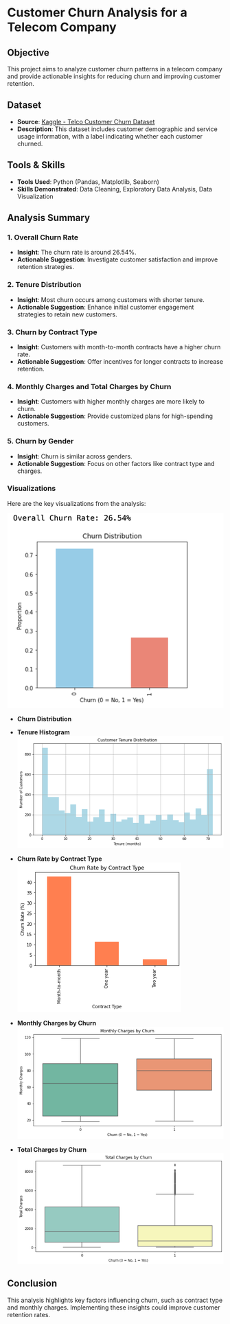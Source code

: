 # Customer Churn Analysis for a Telecom Company

## Objective
This project aims to analyze customer churn patterns in a telecom company and provide actionable insights for reducing churn and improving customer retention.

## Dataset
- **Source**: [Kaggle - Telco Customer Churn Dataset](https://www.kaggle.com/datasets/blastchar/telco-customer-churn)
- **Description**: This dataset includes customer demographic and service usage information, with a label indicating whether each customer churned.

## Tools & Skills
- **Tools Used**: Python (Pandas, Matplotlib, Seaborn)
- **Skills Demonstrated**: Data Cleaning, Exploratory Data Analysis, Data Visualization

## Analysis Summary

### 1. Overall Churn Rate
- **Insight**: The churn rate is around 26.54%.
- **Actionable Suggestion**: Investigate customer satisfaction and improve retention strategies.

### 2. Tenure Distribution
- **Insight**: Most churn occurs among customers with shorter tenure.
- **Actionable Suggestion**: Enhance initial customer engagement strategies to retain new customers.

### 3. Churn by Contract Type
- **Insight**: Customers with month-to-month contracts have a higher churn rate.
- **Actionable Suggestion**: Offer incentives for longer contracts to increase retention.

### 4. Monthly Charges and Total Charges by Churn
- **Insight**: Customers with higher monthly charges are more likely to churn.
- **Actionable Suggestion**: Provide customized plans for high-spending customers.

### 5. Churn by Gender
- **Insight**: Churn is similar across genders.
- **Actionable Suggestion**: Focus on other factors like contract type and charges.

### Visualizations

Here are the key visualizations from the analysis:


  ![Churn Distribution](images/churn_distribution.png)
  - **Churn Distribution**

- **Tenure Histogram**
  ![Tenure Histogram](images/tenure_histogram.png)

- **Churn Rate by Contract Type**
  ![Churn Rate by Contract Type](images/churn_rate_contract_type.png)

- **Monthly Charges by Churn**
  ![Monthly Charges by Churn](images/monthly_charges_churn.png)

- **Total Charges by Churn**
  ![Total Charges by Churn](images/total_charges_churn.png)


## Conclusion
This analysis highlights key factors influencing churn, such as contract type and monthly charges. Implementing these insights could improve customer retention rates.

